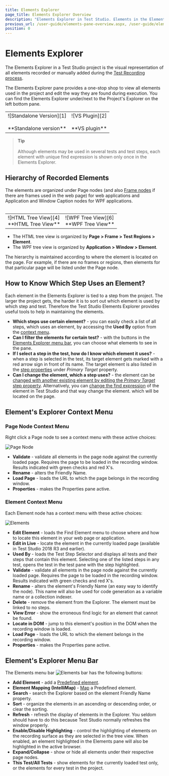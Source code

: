 ```yaml
---
title: Elements Explorer
page_title: Elements Explorer Overview
description: "Elements Explorer in Test Studio. Elements in the Elements Explorer in Test Studio. Edit an element in Test Studio. Unable to find element failure in Test Studio test"
previous_url: /user-guide/elements-pane-overview.aspx, /user-guide/elements-pane-overview
position: 0
---
```

# Elements Explorer #

The Elements Explorer in a Test Studio project is the visual representation of all elements recorded or manually added during the <a href="/general-information/test-recording/overview" target="_blank">Test Recording process</a>.

The Elements Explorer pane provides a one-stop shop to view all elements used in the project and edit the way they are found during execution. You can find the Elements Explorer under/next to the Project's Explorer on the left bottom pane.

<table id=no-table>
	<tr>
		<td>![Standalone Version][1] <br><br>**Standalone version**</td>
		<td>![VS Plugin][2] <br><br>**VS plugin**</td>
	</tr>
<table>

> __Tip__
> <br>
> <br>
> Although elements may be used in several tests and test steps, each element with unique find expression is shown only once in the Elements Explorer.

## Hierarchy of Recorded Elements ##

The elements are organized under Page nodes (and also <a href="/general-information/test-recording/frames" target="_blank">Frame nodes</a> if there are frames used in the web page) for web applications and Application and Window Caption nodes for WPF applications.

<table id="no-table">
<tr>
<td>![HTML Tree View][4]<br>**HTML Tree View**</td>
<td>![WPF Tree View][6]<br> **WPF Tree View**</td>
</tr>
<table>

- The HTML tree view is organized by **Page > Frame > Test Regions > Element**.
- The WPF tree view is organized by **Application > Window > Element**.

The hierarchy is maintained according to where the element is located on the page. For example, if there are no frames or regions, then elements for that particular page will be listed under the Page node.

## How to Know Which Step Uses an Element?

Each element in the Elements Explorer is tied to a step from the project. The larger the project gets, the harder it is to sort out which element is used by which step and test. Therefore the Test Studio Elements Explorer provides useful tools to help in maintaining the elements.

- __Which steps use certain element?__ - you can easily check a list of all steps, which uses an element, by accessing the __Used By__ option from the <a href="#element-context-menu" target="_blank">context menu</a>.
- __Can I filter the elements for certain test?__ - with the buttons in the  <a href="#elements-explorer-menu-bar" target="_blank">Elements Explorer menu bar</a>, you can choose what elements to see in the pane.
- __If I select a step in the test, how do I know which element it uses?__ - when a step is selected in the test, its target element gets marked with a red arrow sign in front of its name. The target element is also listed in the <a href="/features/test-maintenance/test-step-properties#elements" target="_blank">step properties</a> under _Primary Target_ property.
- __Can I change the element, which a step uses?__ - the element can be <a href="/features/test-maintenance/change-step-target-element" target="_blank">changed with another existing element by editing the _Primary Target_ step property</a>. Alternatively, you can <a href="/automated-tests/elements/find-element" target="_blank">change the find expression</a> of the element in Test Studio and that way change the element. which will be located on the page.

## Element's Explorer Context Menu ##

### Page Node Context Menu ###

Right click a Page node to see a context menu with these active choices:

![Page Node][7]

- **Validate** - validate all elements in the page node against the currently loaded page. Requires the page to be loaded in the recording window. Results indicated with green checks and red X's. 
- **Rename** - alters the Friendly Name.
- **Load Page** - loads the URL to which the page belongs in the recording window.
- **Properties** - makes the Properties pane active.

### Element Context Menu ###

Each Element node has a context menu with these active choices:

![Elements][8]

- **Edit Element** - loads the Find Element menu to choose where and how to locate this element in your web page or application.
- **Edit in Live** - locate the element in the currently loaded page (available in Test Studio 2018 R3 and earlier).
- **Used By** - loads the Test Step Selector and displays all tests and their steps that contain this element. Selecting one of the listed steps in any test, opens the test in the test pane with the step highlighted.
- **Validate** - validate all elements in the page node against the currently loaded page. Requires the page to be loaded in the recording window. Results indicated with green checks and red X's.
- **Rename** - alters the element's Friendly Name (an easy way to identify the node). This name will also be used for code generation as a variable name or a collection indexer.
- **Delete** - remove the element from the Explorer. The element must be linked to no steps.
- **View Error** - show the erroneous find logic for an element that cannot be found.
- **Locate in DOM** - jump to this element's position in the DOM when the recording window is loaded.
- **Load Page** - loads the URL to which the element belongs in the recording window.
- **Properties** - makes the Properties pane active.

## Element's Explorer Menu Bar ##

The Elements menu bar ![Elements bar][3] has the following buttons:

- **Add Element** - add a <a href="/features/elements-explorer/predefined-elements" target="_blank">Predefined element</a>.
- **Element Mapping (IntelliMap)** - <a href="/features/elements-explorer/element-mapping" target="_blank">Map</a> a Predefined element.
- **Search** - search the Explorer based on the element Friendly Name property.
- **Sort** - organize the elements in an ascending or descending order, or clear the sorting.
- **Refresh** - refresh the display of elements in the Explorer. You seldom should have to do this because Test Studio  normally refreshes the window properly.
- **Enable/Disable Highlighting** - control the highlighting of elements on the recording surface as they are selected in the tree view. When enabled, an element highlighted in the Elements pane will also be highlighted in the active browser.
- **Expand/Collapse** - show or hide all elements under their respective page nodes.
- **This Test/All Tests** - show elements for the currently loaded test only, or the elements for every test in the project.

[1]: /img/features/elements-explorer/overview/fig1.png
[2]: /img/features/elements-explorer/overview/fig2.png
[3]: /img/features/elements-explorer/overview/fig3.png
[4]: /img/features/elements-explorer/overview/fig4.png
[5]: /img/features/elements-explorer/overview/fig5.png
[6]: /img/features/elements-explorer/overview/fig6.png
[7]: /img/features/elements-explorer/overview/fig7.png
[8]: /img/features/elements-explorer/overview/fig8.png
